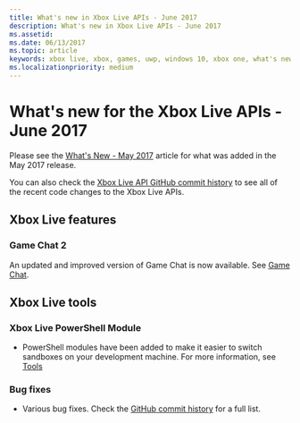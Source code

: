 ```yaml
---
title: What's new in Xbox Live APIs - June 2017
description: What's new in Xbox Live APIs - June 2017
ms.assetid:
ms.date: 06/13/2017
ms.topic: article
keywords: xbox live, xbox, games, uwp, windows 10, xbox one, what's new, june 2017
ms.localizationpriority: medium
---
```


# What's new for the Xbox Live APIs - June 2017

Please see the [What's New - May 2017](1705-whats-new.md) article for what was added in the May 2017 release.

You can also check the [Xbox Live API GitHub commit history](https://github.com/Microsoft/xbox-live-api/commits/master) to see all of the recent code changes to the Xbox Live APIs.


## Xbox Live features


### Game Chat 2

An updated and improved version of Game Chat is now available.  See [Game Chat](../features/multiplayer/chat/live-chat-nav.md).


## Xbox Live tools


### Xbox Live PowerShell Module

* PowerShell modules have been added to make it easier to switch sandboxes on your development machine. For more information, see [Tools](../tools/tools.md)


### Bug fixes

* Various bug fixes. Check the [GitHub commit history](https://github.com/Microsoft/xbox-live-api/commits/master) for a full list.
